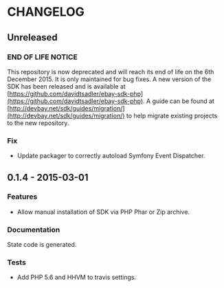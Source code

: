 # CHANGELOG

## Unreleased

### END OF LIFE NOTICE

This repository is now deprecated and will reach its end of life on the 6th December 2015. It is only maintained for bug fixes. A new version of the SDK has been released and is available at [https://github.com/davidtsadler/ebay-sdk-php](https://github.com/davidtsadler/ebay-sdk-php). A guide can be found at [http://devbay.net/sdk/guides/migration/](http://devbay.net/sdk/guides/migration/) to help migrate existing projects to the new repository.

### Fix

* Update packager to correctly autoload Symfony Event Dispatcher.

## 0.1.4 - 2015-03-01

### Features

* Allow manual installation of SDK via PHP Phar or Zip archive.

### Documentation

State code is generated.

### Tests

* Add PHP 5.6 and HHVM to travis settings.

## 0.1.3 - 2014-08-25

### Documentation

* Update requirements to recommend 64 bit systems. ([076a97e](https://github.com/davidtsadler/ebay-sdk-business-policies-management/commit/076a97e3b42cd445b3fd5663ff2dc8510da5ea5c)) [David T. Sadler]

## 0.1.2 - 2014-07-28

### Updates

* Bring up to date with changes in WSDL. ([5895b7e](https://github.com/davidtsadler/ebay-sdk-business-policies-management/commit/5895b7e267b4415ba3d526a8bca5e6e3ccb1a24c)) [David T. Sadler]

## 0.1.1 - 2014-07-05

### Refactoring

* Pass request object to callOperation method. ([5b7bf83](https://github.com/davidtsadler/ebay-sdk-business-policies-management/commit/5b7bf835c61173481a083fb4080019fb70d5946c)) [David T. Sadler]
* Change service class to call toRequestXml method. ([8022bcd](https://github.com/davidtsadler/ebay-sdk-business-policies-management/commit/8022bcd97bf1a1336fbb6a8940ca81cd7304af0f)) [David T. Sadler]

### Documentation

* Correct stated minimum PHP version. ([d2152c0](https://github.com/davidtsadler/ebay-sdk-business-policies-management/commit/d2152c02126a4843be7aa1bd3981b79170770fe2)) [David T. Sadler]

### Tests

* Update travis settings. ([b9675e1](https://github.com/davidtsadler/ebay-sdk-business-policies-management/commit/b9675e18152cbe8bbbda8b930b17105b7468d641)) [David T. Sadler]
* Add phpunit configuration file. ([c706826](https://github.com/davidtsadler/ebay-sdk-business-policies-management/commit/c706826e7f21f7965ef204081af4270866f96488)) [David T. Sadler]
